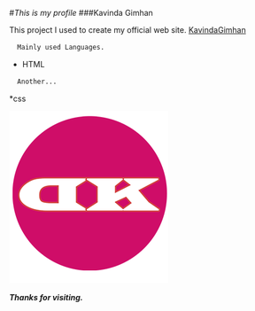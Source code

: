 #*This is my profile*
###Kavinda Gimhan

This project I used to create my official web site. [KavindaGimhan](https://kavindagimhan.000webhostapp.com/)

```bash 
  Mainly used Languages.
```
* HTML
```bash 
  Another...
```
*css

![Image of fish](assets/images/Untitled-2.png)

***Thanks for visiting.***